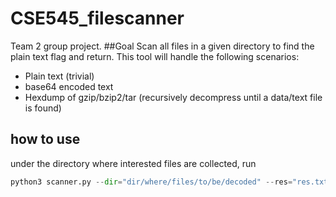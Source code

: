 # CSE545_filescanner
Team 2 group project.
##Goal
Scan all files in a given directory to find the plain text flag and return. This tool will handle the following scenarios:
* Plain text (trivial)
* base64 encoded text
* Hexdump of gzip/bzip2/tar (recursively decompress until a data/text file is found)

## how to use
under the directory where interested files are collected, run
```python
python3 scanner.py --dir="dir/where/files/to/be/decoded" --res="res.txt"
```
